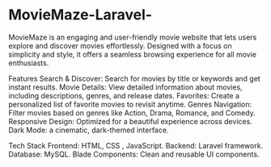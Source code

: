 # MovieMaze-Laravel-
MovieMaze is an engaging and user-friendly movie website that lets users explore and discover movies effortlessly. Designed with a focus on simplicity and style, it offers a seamless browsing experience for all movie enthusiasts.

Features
Search & Discover: Search for movies by title or keywords and get instant results.
Movie Details: View detailed information about movies, including descriptions, genres, and release dates.
Favorites: Create a personalized list of favorite movies to revisit anytime.
Genres Navigation: Filter movies based on genres like Action, Drama, Romance, and Comedy.
Responsive Design: Optimized for a beautiful experience across devices.
Dark Mode:  a cinematic, dark-themed interface.

Tech Stack
Frontend: HTML, CSS , JavaScript.
Backend: Laravel framework.
Database: MySQL.
Blade Components: Clean and reusable UI components.
